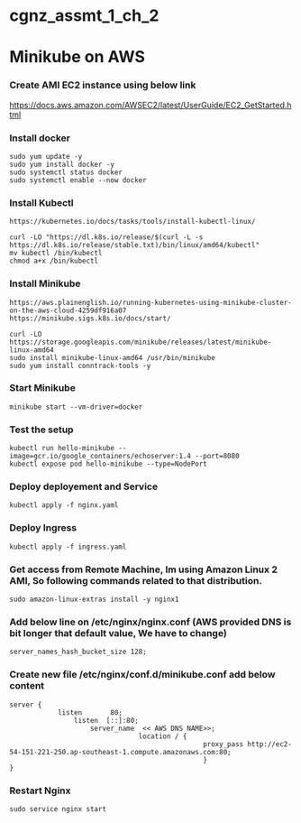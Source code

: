 # cgnz_assmt_1_ch_2
# Minikube on AWS

### Create AMI EC2 instance using below link
https://docs.aws.amazon.com/AWSEC2/latest/UserGuide/EC2_GetStarted.html

### Install docker
```
sudo yum update -y
sudo yum install docker -y
sudo systemctl status docker
sudo systemctl enable --now docker
```

### Install Kubectl
```
https://kubernetes.io/docs/tasks/tools/install-kubectl-linux/
```
```
curl -LO "https://dl.k8s.io/release/$(curl -L -s https://dl.k8s.io/release/stable.txt)/bin/linux/amd64/kubectl"
mv kubectl /bin/kubectl
chmod a+x /bin/kubectl
```

### Install Minikube
```
https://aws.plainenglish.io/running-kubernetes-using-minikube-cluster-on-the-aws-cloud-4259df916a07
https://minikube.sigs.k8s.io/docs/start/
```
```
curl -LO https://storage.googleapis.com/minikube/releases/latest/minikube-linux-amd64
sudo install minikube-linux-amd64 /usr/bin/minikube
sudo yum install conntrack-tools -y
```

### Start Minikube
```
minikube start --vm-driver=docker
```

### Test the setup
```
kubectl run hello-minikube --image=gcr.io/google_containers/echoserver:1.4 --port=8080
kubectl expose pod hello-minikube --type=NodePort

```
### Deploy deployement and Service
```
kubectl apply -f nginx.yaml
```
### Deploy Ingress
```
kubectl apply -f ingress.yaml
```
### Get access from Remote Machine, Im using Amazon Linux 2 AMI, So following commands related to that distribution.
```
sudo amazon-linux-extras install -y nginx1
```
### Add below line on /etc/nginx/nginx.conf (AWS provided DNS is bit longer that default value, We have to change)
```
server_names_hash_bucket_size 128;
```
### Create new file /etc/nginx/conf.d/minikube.conf add below content
```
server {
            listen       80;
                listen  [::]:80;
                    server_name  << AWS DNS NAME>>;
                                location / {
                                                proxy_pass http://ec2-54-151-221-250.ap-southeast-1.compute.amazonaws.com:80;
                                                }
} 
```
### Restart Nginx
```
sudo service nginx start
```
